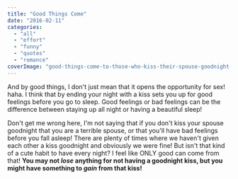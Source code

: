 ```yaml
---
title: "Good Things Come"
date: "2016-02-11"
categories: 
  - "all"
  - "effort"
  - "funny"
  - "quotes"
  - "romance"
coverImage: "good-things-come-to-those-who-kiss-their-spouse-goodnight-1.jpg"
---
```


And by good things, I don't just mean that it opens the opportunity for sex! haha. I think that by ending your night with a kiss sets you up for good feelings before you go to sleep. Good feelings or bad feelings can be the difference between staying up all night or having a beautiful sleep!

Don't get me wrong here, I'm not saying that if you don't kiss your spouse goodnight that you are a terrible spouse, or that you'll have bad feelings before you fall asleep! There are plenty of times where we haven't given each other a kiss goodnight and obviously we were fine! But isn't that kind of a cute habit to have every night? I feel like ONLY good can come from that! **You may not _lose_ anything for not having a goodnight kiss, but you might have something to _gain_ from that kiss!**
